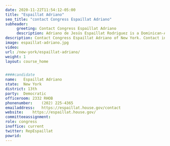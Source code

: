 ```yaml
---
date: 2020-11-22T11:54:12-05:00
title: "Espaillat Adriano"
seo_title: "contact Congress Espaillat Adriano"
subheader:
     greeting: Contact Congress Espaillat Adriano 
     description: Adriano de Jesús Espaillat Rodriguez is a Dominican-American politician. He is the U.S. Representative for New York's 13th congressional district and the first formerly undocumented immigrant to ever serve in Congress.
description: Contact Congress Espaillat Adriano of New York. Contact information for Espaillat Adriano includes email address, phone number, and mailing address.
image: espaillat-adriano.jpg
video: 
url: /new-york/espaillat-adriano/
weight: 1
layout: course_home


####candidate
name:	Espaillat Adriano
state:	New York
district: 13th
party:	Democratic
officeroom:	2332 RHOB
phonenumber:	(202) 225-4365
emailaddress:	https://espaillat.house.gov/contact
website:	https://espaillat.house.gov/
committeeassignment: 
role: congress
inoffice: current
twitter: RepEspaillat
powrid: 
---
```


